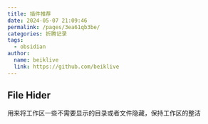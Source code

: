 ```yaml
---
title: 插件推荐
date: 2024-05-07 21:09:46
permalink: /pages/3ea61qb3be/
categories: 折腾记录
tags:
  - obsidian
author:
  name: beiklive
  link: https://github.com/beiklive
---
```


## File Hider

用来将工作区一些不需要显示的目录或者文件隐藏，保持工作区的整洁

